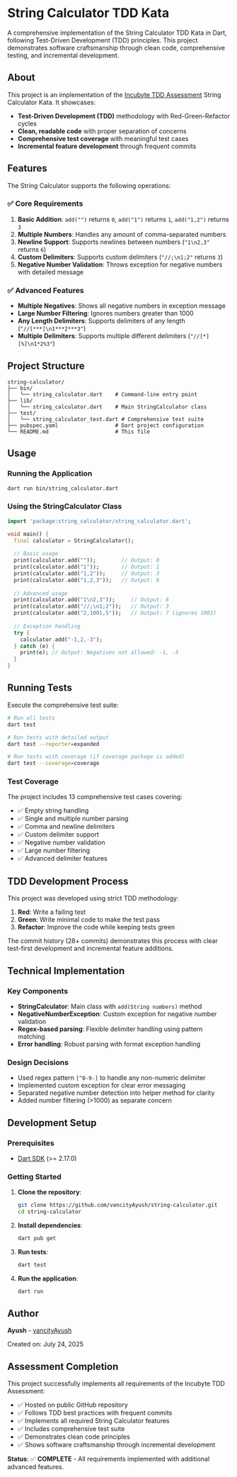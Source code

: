# String Calculator TDD Kata

A comprehensive implementation of the String Calculator TDD Kata in Dart, following Test-Driven Development (TDD) principles. This project demonstrates software craftsmanship through clean code, comprehensive testing, and incremental development.

## About

This project is an implementation of the [Incubyte TDD Assessment](https://blog.incubyte.co/blog/tdd-assessment/) String Calculator Kata. It showcases:

- **Test-Driven Development (TDD)** methodology with Red-Green-Refactor cycles
- **Clean, readable code** with proper separation of concerns
- **Comprehensive test coverage** with meaningful test cases
- **Incremental feature development** through frequent commits

## Features

The String Calculator supports the following operations:

### ✅ Core Requirements
1. **Basic Addition**: `add("")` returns `0`, `add("1")` returns `1`, `add("1,2")` returns `3`
2. **Multiple Numbers**: Handles any amount of comma-separated numbers
3. **Newline Support**: Supports newlines between numbers (`"1\n2,3"` returns `6`)
4. **Custom Delimiters**: Supports custom delimiters (`"//;\n1;2"` returns `3`)
5. **Negative Number Validation**: Throws exception for negative numbers with detailed message

### ✅ Advanced Features
- **Multiple Negatives**: Shows all negative numbers in exception message
- **Large Number Filtering**: Ignores numbers greater than 1000
- **Any Length Delimiters**: Supports delimiters of any length (`"//[***]\n1***2***3"`)
- **Multiple Delimiters**: Supports multiple different delimiters (`"//[*][%]\n1*2%3"`)

## Project Structure

```
string-calculator/
├── bin/
│   └── string_calculator.dart    # Command-line entry point
├── lib/
│   └── string_calculator.dart    # Main StringCalculator class
├── test/
│   └── string_calculator_test.dart # Comprehensive test suite
├── pubspec.yaml                  # Dart project configuration
└── README.md                     # This file
```

## Usage

### Running the Application

```bash
dart run bin/string_calculator.dart
```

### Using the StringCalculator Class

```dart
import 'package:string_calculator/string_calculator.dart';

void main() {
  final calculator = StringCalculator();
  
  // Basic usage
  print(calculator.add(""));        // Output: 0
  print(calculator.add("1"));       // Output: 1
  print(calculator.add("1,2"));     // Output: 3
  print(calculator.add("1,2,3"));   // Output: 6
  
  // Advanced usage
  print(calculator.add("1\n2,3"));     // Output: 6
  print(calculator.add("//;\n1;2"));   // Output: 3
  print(calculator.add("2,1001,5"));   // Output: 7 (ignores 1001)
  
  // Exception handling
  try {
    calculator.add("-1,2,-3");
  } catch (e) {
    print(e); // Output: Negatives not allowed: -1, -3
  }
}
```

## Running Tests

Execute the comprehensive test suite:

```bash
# Run all tests
dart test

# Run tests with detailed output
dart test --reporter=expanded

# Run tests with coverage (if coverage package is added)
dart test --coverage=coverage
```

### Test Coverage

The project includes 13 comprehensive test cases covering:
- ✅ Empty string handling
- ✅ Single and multiple number parsing
- ✅ Comma and newline delimiters
- ✅ Custom delimiter support
- ✅ Negative number validation
- ✅ Large number filtering
- ✅ Advanced delimiter features

## TDD Development Process

This project was developed using strict TDD methodology:

1. **Red**: Write a failing test
2. **Green**: Write minimal code to make the test pass
3. **Refactor**: Improve the code while keeping tests green

The commit history (28+ commits) demonstrates this process with clear test-first development and incremental feature additions.

## Technical Implementation

### Key Components

- **StringCalculator**: Main class with `add(String numbers)` method
- **NegativeNumberException**: Custom exception for negative number validation
- **Regex-based parsing**: Flexible delimiter handling using pattern matching
- **Error handling**: Robust parsing with format exception handling

### Design Decisions

- Used regex pattern `[^0-9-]` to handle any non-numeric delimiter
- Implemented custom exception for clear error messaging
- Separated negative number detection into helper method for clarity
- Added number filtering (>1000) as separate concern

## Development Setup

### Prerequisites

- [Dart SDK](https://dart.dev/get-dart) (>= 2.17.0)

### Getting Started

1. **Clone the repository**:
   ```bash
   git clone https://github.com/vancityAyush/string-calculator.git
   cd string-calculator
   ```

2. **Install dependencies**:
   ```bash
   dart pub get
   ```

3. **Run tests**:
   ```bash
   dart test
   ```

4. **Run the application**:
   ```bash
   dart run
   ```

## Author

**Ayush** - [vancityAyush](https://github.com/vancityAyush)

Created on: July 24, 2025

## Assessment Completion

This project successfully implements all requirements of the Incubyte TDD Assessment:

- ✅ Hosted on public GitHub repository
- ✅ Follows TDD best practices with frequent commits
- ✅ Implements all required String Calculator features
- ✅ Includes comprehensive test suite
- ✅ Demonstrates clean code principles
- ✅ Shows software craftsmanship through incremental development

**Status**: ✅ **COMPLETE** - All requirements implemented with additional advanced features.
